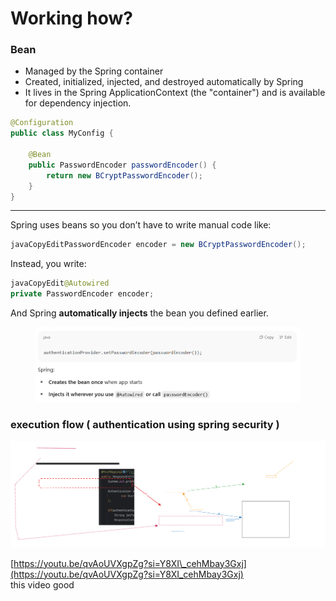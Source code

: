 # Working how?

### Bean

* Managed by the Spring container
* Created, initialized, injected, and destroyed automatically by Spring
* It lives in the Spring ApplicationContext (the "container") and is available for dependency injection.

```java
@Configuration
public class MyConfig {

    @Bean
    public PasswordEncoder passwordEncoder() {
        return new BCryptPasswordEncoder();
    }
}
```

***

Spring uses beans so you don’t have to write manual code like:

```java
javaCopyEditPasswordEncoder encoder = new BCryptPasswordEncoder();
```

Instead, you write:

```java
javaCopyEdit@Autowired
private PasswordEncoder encoder;
```

And Spring **automatically injects** the bean you defined earlier.

<figure><img src="../.gitbook/assets/image (1).png" alt=""><figcaption></figcaption></figure>

### execution flow ( authentication using spring security )

<img src="../.gitbook/assets/file.excalidraw.svg" alt="" class="gitbook-drawing">

[https://youtu.be/qvAoUVXgpZg?si=Y8XI\_cehMbay3Gxj](https://youtu.be/qvAoUVXgpZg?si=Y8XI_cehMbay3Gxj) \
this video good
